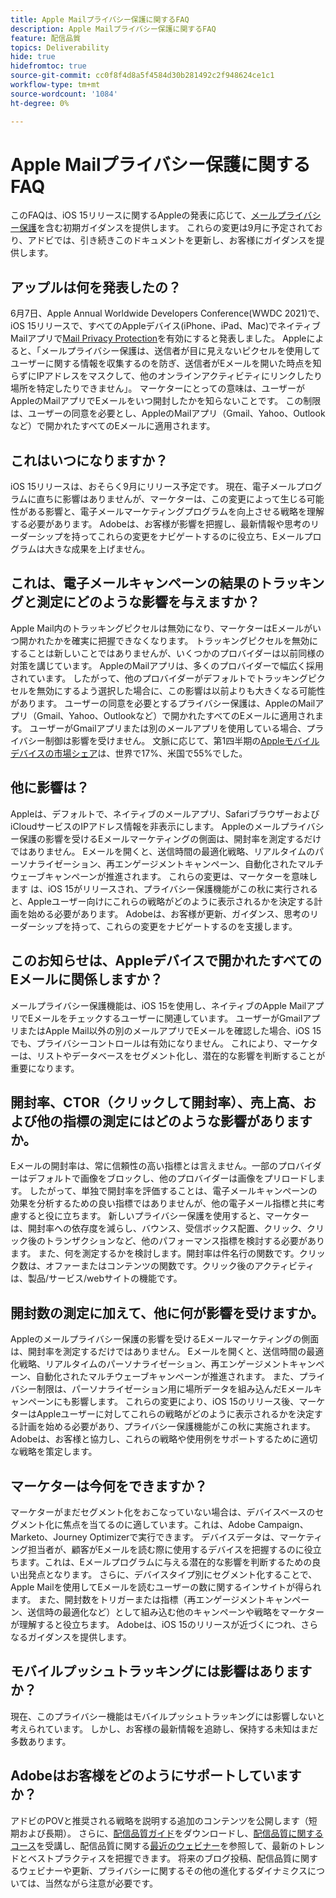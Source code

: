 ```yaml
---
title: Apple Mailプライバシー保護に関するFAQ
description: Apple Mailプライバシー保護に関するFAQ
feature: 配信品質
topics: Deliverability
hide: true
hidefromtoc: true
source-git-commit: cc0f8f4d8a5f4584d30b281492c2f948624ce1c1
workflow-type: tm+mt
source-wordcount: '1084'
ht-degree: 0%

---
```


# Apple Mailプライバシー保護に関するFAQ

このFAQは、iOS 15リリースに関するAppleの発表に応じて、[メールプライバシー保護](https://www.apple.com/newsroom/2021/06/apple-advances-its-privacy-leadership-with-ios-15-ipados-15-macos-monterey-and-watchos-8/)を含む初期ガイダンスを提供します。 これらの変更は9月に予定されており、アドビでは、引き続きこのドキュメントを更新し、お客様にガイダンスを提供します。

## アップルは何を発表したの？

6月7日、Apple Annual Worldwide Developers Conference(WWDC 2021)で、iOS 15リリースで、すべてのAppleデバイス(iPhone、iPad、Mac)でネイティブMailアプリで[Mail Privacy Protection](https://www.apple.com/newsroom/2021/06/apple-advances-its-privacy-leadership-with-ios-15-ipados-15-macos-monterey-and-watchos-8/)を有効にすると発表しました。 Appleによると、「メールプライバシー保護は、送信者が目に見えないピクセルを使用してユーザーに関する情報を収集するのを防ぎ、送信者がEメールを開いた時点を知らずにIPアドレスをマスクして、他のオンラインアクティビティにリンクしたり場所を特定したりできません」。 マーケターにとっての意味は、ユーザーがAppleのMailアプリでEメールをいつ開封したかを知らないことです。 この制限は、ユーザーの同意を必要とし、AppleのMailアプリ（Gmail、Yahoo、Outlookなど）で開かれたすべてのEメールに適用されます。

## これはいつになりますか？

iOS 15リリースは、おそらく9月にリリース予定です。 現在、電子メールプログラムに直ちに影響はありませんが、マーケターは、この変更によって生じる可能性がある影響と、電子メールマーケティングプログラムを向上させる戦略を理解する必要があります。 Adobeは、お客様が影響を把握し、最新情報や思考のリーダーシップを持ってこれらの変更をナビゲートするのに役立ち、Eメールプログラムは大きな成果を上げません。

## これは、電子メールキャンペーンの結果のトラッキングと測定にどのような影響を与えますか？

Apple Mail内のトラッキングピクセルは無効になり、マーケターはEメールがいつ開かれたかを確実に把握できなくなります。 トラッキングピクセルを無効にすることは新しいことではありませんが、いくつかのプロバイダーは以前同様の対策を講じています。 AppleのMailアプリは、多くのプロバイダーで幅広く採用されています。 したがって、他のプロバイダーがデフォルトでトラッキングピクセルを無効にするよう選択した場合に、この影響は以前よりも大きくなる可能性があります。 ユーザーの同意を必要とするプライバシー保護は、AppleのMailアプリ（Gmail、Yahoo、Outlookなど）で開かれたすべてのEメールに適用されます。 ユーザーがGmailアプリまたは別のメールアプリを使用している場合、プライバシー制御は影響を受けません。 文脈に応じて、第1四半期の[Appleモバイルデバイスの市場シェア](https://www.counterpointresearch.com/global-smartphone-share/)は、世界で17%、米国で55%でした。

## 他に影響は？

Appleは、デフォルトで、ネイティブのメールアプリ、SafariブラウザーおよびiCloudサービスのIPアドレス情報を非表示にします。 Appleのメールプライバシー保護の影響を受けるEメールマーケティングの側面は、開封率を測定するだけではありません。 Eメールを開くと、送信時間の最適化戦略、リアルタイムのパーソナライゼーション、再エンゲージメントキャンペーン、自動化されたマルチウェーブキャンペーンが推進されます。 これらの変更は、マーケターを意味します
は、iOS 15がリリースされ、プライバシー保護機能がこの秋に実行されると、Appleユーザー向けにこれらの戦略がどのように表示されるかを決定する計画を始める必要があります。 Adobeは、お客様が更新、ガイダンス、思考のリーダーシップを持って、これらの変更をナビゲートするのを支援します。

## このお知らせは、Appleデバイスで開かれたすべてのEメールに関係しますか？

メールプライバシー保護機能は、iOS 15を使用し、ネイティブのApple MailアプリでEメールをチェックするユーザーに関連しています。 ユーザーがGmailアプリまたはApple Mail以外の別のメールアプリでEメールを確認した場合、iOS 15でも、プライバシーコントロールは有効になりません。 これにより、マーケターは、リストやデータベースをセグメント化し、潜在的な影響を判断することが重要になります。

## 開封率、CTOR（クリックして開封率）、売上高、および他の指標の測定にはどのような影響がありますか。

Eメールの開封率は、常に信頼性の高い指標とは言えません。一部のプロバイダーはデフォルトで画像をブロックし、他のプロバイダーは画像をプリロードします。 したがって、単独で開封率を評価することは、電子メールキャンペーンの効果を分析するための良い指標ではありませんが、他の電子メール指標と共に考慮すると役に立ちます。 新しいプライバシー保護を使用すると、マーケターは、開封率への依存度を減らし、バウンス、受信ボックス配置、クリック、クリック後のトランザクションなど、他のパフォーマンス指標を検討する必要があります。 また、何を測定するかを検討します。開封率は件名行の関数です。クリック数は、オファーまたはコンテンツの関数です。クリック後のアクティビティは、製品/サービス/webサイトの機能です。

## 開封数の測定に加えて、他に何が影響を受けますか。

Appleのメールプライバシー保護の影響を受けるEメールマーケティングの側面は、開封率を測定するだけではありません。 Eメールを開くと、送信時間の最適化戦略、リアルタイムのパーソナライゼーション、再エンゲージメントキャンペーン、自動化されたマルチウェーブキャンペーンが推進されます。 また、プライバシー制限は、パーソナライゼーション用に場所データを組み込んだEメールキャンペーンにも影響します。 これらの変更により、iOS 15のリリース後、マーケターはAppleユーザーに対してこれらの戦略がどのように表示されるかを決定する計画を始める必要があり、プライバシー保護機能がこの秋に実施されます。 Adobeは、お客様と協力し、これらの戦略や使用例をサポートするために適切な戦略を策定します。

## マーケターは今何をできますか？

マーケターがまだセグメント化をおこなっていない場合は、デバイスベースのセグメント化に焦点を当てるのに適しています。これは、Adobe Campaign、Marketo、Journey Optimizerで実行できます。 デバイスデータは、マーケティング担当者が、顧客がEメールを読む際に使用するデバイスを把握するのに役立ちます。これは、Eメールプログラムに与える潜在的な影響を判断するための良い出発点となります。 さらに、デバイスタイプ別にセグメント化することで、Apple Mailを使用してEメールを読むユーザーの数に関するインサイトが得られます。 また、開封数をトリガーまたは指標（再エンゲージメントキャンペーン、送信時の最適化など）として組み込む他のキャンペーンや戦略をマーケターが理解すると役立ちます。 Adobeは、iOS 15のリリースが近づくにつれ、さらなるガイダンスを提供します。

## モバイルプッシュトラッキングには影響はありますか？

現在、このプライバシー機能はモバイルプッシュトラッキングには影響しないと考えられています。 しかし、お客様の最新情報を追跡し、保持する未知はまだ多数あります。

## Adobeはお客様をどのようにサポートしていますか？

アドビのPOVと推奨される戦略を説明する追加のコンテンツを公開します（短期および長期）。 さらに、[配信品質ガイド](../introduction.md)をダウンロードし、[配信品質に関するコース](http://bit.ly/Deliverability-Course)を受講し、配信品質に関する[最近のウェビナー](https://primetime.bluejeans.com/a2m/events/playback/29edda30-a9b8-4e4b-a460-e829c02c912a)を参照して、最新のトレンドとベストプラクティスを把握できます。 将来のブログ投稿、配信品質に関するウェビナーや更新、プライバシーに関するその他の進化するダイナミクスについては、当然ながら注意が必要です。
